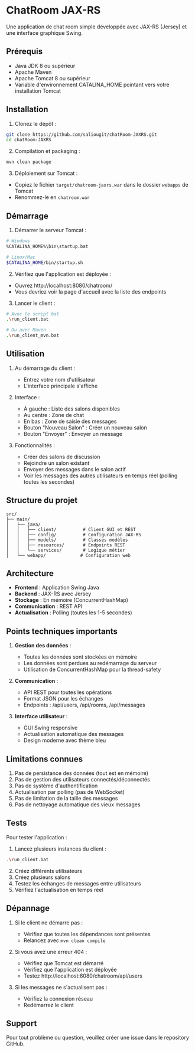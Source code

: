 # ChatRoom JAX-RS

Une application de chat room simple développée avec JAX-RS (Jersey) et une interface graphique Swing.

## Prérequis

- Java JDK 8 ou supérieur
- Apache Maven
- Apache Tomcat 8 ou supérieur
- Variable d'environnement CATALINA_HOME pointant vers votre installation Tomcat

## Installation

1. Clonez le dépôt :
```bash
git clone https://github.com/saliougit/chatRoom-JAXRS.git
cd chatRoom-JAXRS
```

2. Compilation et packaging :
```bash
mvn clean package
```

3. Déploiement sur Tomcat :
- Copiez le fichier `target/chatroom-jaxrs.war` dans le dossier `webapps` de Tomcat
- Renommez-le en `chatroom.war`

## Démarrage

1. Démarrer le serveur Tomcat :
```bash
# Windows
%CATALINA_HOME%\bin\startup.bat

# Linux/Mac
$CATALINA_HOME/bin/startup.sh
```

2. Vérifiez que l'application est déployée :
- Ouvrez http://localhost:8080/chatroom/
- Vous devriez voir la page d'accueil avec la liste des endpoints

3. Lancer le client :
```bash
# Avec le script bat
.\run_client.bat

# Ou avec Maven
.\run_client_mvn.bat
```

## Utilisation

1. Au démarrage du client :
   - Entrez votre nom d'utilisateur
   - L'interface principale s'affiche

2. Interface :
   - À gauche : Liste des salons disponibles
   - Au centre : Zone de chat
   - En bas : Zone de saisie des messages
   - Bouton "Nouveau Salon" : Créer un nouveau salon
   - Bouton "Envoyer" : Envoyer un message

3. Fonctionnalités :
   - Créer des salons de discussion
   - Rejoindre un salon existant
   - Envoyer des messages dans le salon actif
   - Voir les messages des autres utilisateurs en temps réel (polling toutes les secondes)

## Structure du projet

```
src/
├── main/
│   ├── java/
│   │   ├── client/          # Client GUI et REST
│   │   ├── config/          # Configuration JAX-RS
│   │   ├── models/          # Classes modèles
│   │   ├── resources/       # Endpoints REST
│   │   └── services/        # Logique métier
│   └── webapp/             # Configuration web
```

## Architecture

- **Frontend** : Application Swing Java
- **Backend** : JAX-RS avec Jersey
- **Stockage** : En mémoire (ConcurrentHashMap)
- **Communication** : REST API
- **Actualisation** : Polling (toutes les 1-5 secondes)

## Points techniques importants

1. **Gestion des données** :
   - Toutes les données sont stockées en mémoire
   - Les données sont perdues au redémarrage du serveur
   - Utilisation de ConcurrentHashMap pour la thread-safety

2. **Communication** :
   - API REST pour toutes les opérations
   - Format JSON pour les échanges
   - Endpoints : /api/users, /api/rooms, /api/messages

3. **Interface utilisateur** :
   - GUI Swing responsive
   - Actualisation automatique des messages
   - Design moderne avec thème bleu

## Limitations connues

1. Pas de persistance des données (tout est en mémoire)
2. Pas de gestion des utilisateurs connectés/déconnectés
3. Pas de système d'authentification
4. Actualisation par polling (pas de WebSocket)
5. Pas de limitation de la taille des messages
6. Pas de nettoyage automatique des vieux messages

## Tests

Pour tester l'application :

1. Lancez plusieurs instances du client :
```bash
.\run_client.bat
```

2. Créez différents utilisateurs
3. Créez plusieurs salons
4. Testez les échanges de messages entre utilisateurs
5. Vérifiez l'actualisation en temps réel

## Dépannage

1. Si le client ne démarre pas :
   - Vérifiez que toutes les dépendances sont présentes
   - Relancez avec `mvn clean compile`

2. Si vous avez une erreur 404 :
   - Vérifiez que Tomcat est démarré
   - Vérifiez que l'application est déployée
   - Testez http://localhost:8080/chatroom/api/users

3. Si les messages ne s'actualisent pas :
   - Vérifiez la connexion réseau
   - Redémarrez le client

## Support

Pour tout problème ou question, veuillez créer une issue dans le repository GitHub.
